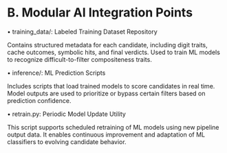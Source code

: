 # B. Modular AI Integration Points

• training_data/: Labeled Training Dataset Repository

Contains structured metadata for each candidate, including digit traits, cache outcomes, symbolic hits, and final verdicts. Used to train ML models to recognize difficult-to-filter compositeness traits.

• inference/: ML Prediction Scripts

Includes scripts that load trained models to score candidates in real time. Model outputs are used to prioritize or bypass certain filters based on prediction confidence.

• retrain.py: Periodic Model Update Utility

This script supports scheduled retraining of ML models using new pipeline output data. It enables continuous improvement and adaptation of ML classifiers to evolving candidate behavior.


